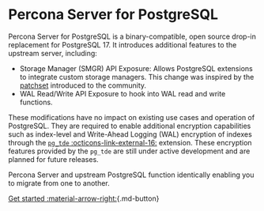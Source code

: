 # Percona Server for PostgreSQL

Percona Server for PostgreSQL is a binary-compatible, open source drop-in replacement for PostgreSQL 17. It introduces additional features to the upstream server, including:

* Storage Manager (SMGR) API Exposure: Allows PostgreSQL extensions to integrate custom storage managers. This change was inspired by the [patchset](https://www.postgresql.org/message-id/flat/CAJ7c6TOqqrzjYsU6LgDkcJ0yVgzdkx2juJjgAjzP2jPOpZ1qUA%40mail.gmail.com#8e68cfc57fcac14c8e24b00b41e61baf) introduced to the community.
* WAL Read/Write API Exposure to hook into WAL read and write functions.

These modifications have no impact on existing use cases and operation of PostgreSQL. They are required to enable additional encryption capabilities such as index-level and Write-Ahead Logging (WAL) encryption of indexes through the [`pg_tde` :octicons-link-external-16:](https://percona.github.io/pg_tde/main/index.html) extension. These encryption features provided by the `pg_tde` are still under active development and are planned for future releases.

Percona Server and upstream PostgreSQL function identically enabling you to migrate from one to another. 

[Get started :material-arrow-right:](installing.md){.md-button}